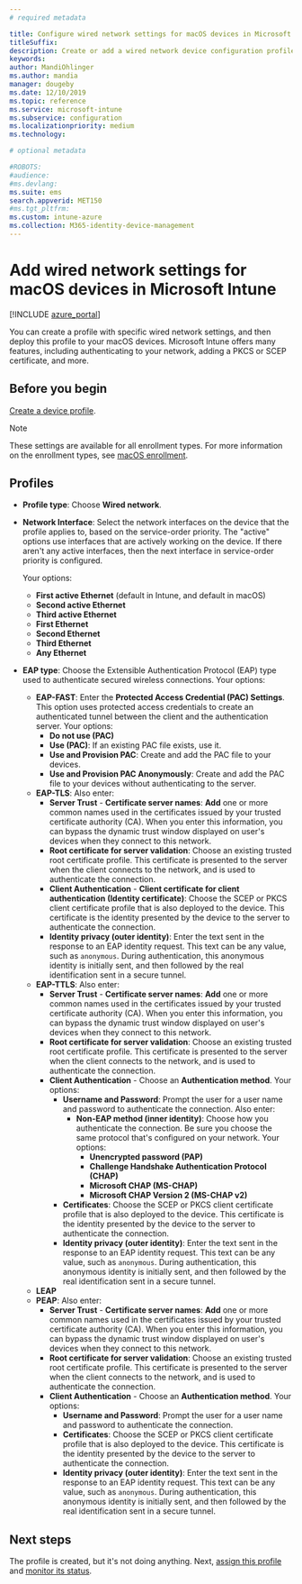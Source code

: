 ```yaml
---
# required metadata

title: Configure wired network settings for macOS devices in Microsoft Intune - Azure | Microsoft Docs
titleSuffix:
description: Create or add a wired network device configuration profile for macOS devices. See the different settings, including adding certificates, choosing an EAP type, and selecting an authentication method in Microsoft Intune. 
keywords:
author: MandiOhlinger
ms.author: mandia
manager: dougeby
ms.date: 12/10/2019
ms.topic: reference
ms.service: microsoft-intune
ms.subservice: configuration
ms.localizationpriority: medium
ms.technology:

# optional metadata

#ROBOTS:
#audience:
#ms.devlang:
ms.suite: ems
search.appverid: MET150
#ms.tgt_pltfrm:
ms.custom: intune-azure
ms.collection: M365-identity-device-management
---
```


# Add wired network settings for macOS devices in Microsoft Intune

[!INCLUDE [azure_portal](../includes/azure_portal.md)]

You can create a profile with specific wired network settings, and then deploy this profile to your macOS devices. Microsoft Intune offers many features, including authenticating to your network, adding a PKCS or SCEP certificate, and more. 

## Before you begin

[Create a device profile](device-profile-create.md).

> [!NOTE]
> These settings are available for all enrollment types. For more information on the enrollment types, see [macOS enrollment](../enrollment/macos-enroll.md).

## Profiles

- **Profile type**: Choose **Wired network**.
- **Network Interface**: Select the network interfaces on the device that the profile applies to, based on the service-order priority. The "active" options use interfaces that are actively working on the device. If there aren't any active interfaces, then the next interface in service-order priority is configured.

  Your options:
  
  - **First active Ethernet** (default in Intune, and default in macOS)
  - **Second active Ethernet**
  - **Third active Ethernet**
  - **First Ethernet**
  - **Second Ethernet**
  - **Third Ethernet**
  - **Any Ethernet**

- **EAP type**: Choose the Extensible Authentication Protocol (EAP) type used to authenticate secured wireless connections. Your options:
  - **EAP-FAST**: Enter the **Protected Access Credential (PAC) Settings**. This option uses protected access credentials to create an authenticated tunnel between the client and the authentication server. Your options:
    - **Do not use (PAC)**
    - **Use (PAC)**: If an existing PAC file exists, use it.
    - **Use and Provision PAC**: Create and add the PAC file to your devices.
    - **Use and Provision PAC Anonymously**: Create and add the PAC file to your devices without authenticating to the server.
  - **EAP-TLS**: Also enter:
    - **Server Trust** - **Certificate server names**: **Add** one or more common names used in the certificates issued by your trusted certificate authority (CA). When you enter this information, you can bypass the dynamic trust window displayed on user's devices when they connect to this network.
    - **Root certificate for server validation**: Choose an existing trusted root certificate profile. This certificate is presented to the server when the client connects to the network, and is used to authenticate the connection.
    - **Client Authentication** - **Client certificate for client authentication (Identity certificate)**: Choose the SCEP or PKCS client certificate profile that is also deployed to the device. This certificate is the identity presented by the device to the server to authenticate the connection.
    - **Identity privacy (outer identity)**: Enter the text sent in the response to an EAP identity request. This text can be any value, such as `anonymous`. During authentication, this anonymous identity is initially sent, and then followed by the real identification sent in a secure tunnel.
  - **EAP-TTLS**: Also enter:
    - **Server Trust** - **Certificate server names**: **Add** one or more common names used in the certificates issued by your trusted certificate authority (CA). When you enter this information, you can bypass the dynamic trust window displayed on user's devices when they connect to this network.
    - **Root certificate for server validation**: Choose an existing trusted root certificate profile. This certificate is presented to the server when the client connects to the network, and is used to authenticate the connection.
    - **Client Authentication** - Choose an **Authentication method**. Your options:
      - **Username and Password**: Prompt the user for a user name and password to authenticate the connection. Also enter:
        - **Non-EAP method (inner identity)**: Choose how you authenticate the connection. Be sure you choose the same protocol that's configured on your network. Your options: 
          - **Unencrypted password (PAP)**
          - **Challenge Handshake Authentication Protocol (CHAP)**
          - **Microsoft CHAP (MS-CHAP)**
          - **Microsoft CHAP Version 2 (MS-CHAP v2)**
      - **Certificates**: Choose the SCEP or PKCS client certificate profile that is also deployed to the device. This certificate is the identity presented by the device to the server to authenticate the connection.
      - **Identity privacy (outer identity)**: Enter the text sent in the response to an EAP identity request. This text can be any value, such as `anonymous`. During authentication, this anonymous identity is initially sent, and then followed by the real identification sent in a secure tunnel.
  - **LEAP**
  - **PEAP**: Also enter:
    - **Server Trust** - **Certificate server names**: **Add** one or more common names used in the certificates issued by your trusted certificate authority (CA). When you enter this information, you can bypass the dynamic trust window displayed on user's devices when they connect to this network.
    - **Root certificate for server validation**: Choose an existing trusted root certificate profile. This certificate is presented to the server when the client connects to the network, and is used to authenticate the connection.
    - **Client Authentication** - Choose an **Authentication method**. Your options:
      - **Username and Password**: Prompt the user for a user name and password to authenticate the connection. 
      - **Certificates**: Choose the SCEP or PKCS client certificate profile that is also deployed to the device. This certificate is the identity presented by the device to the server to authenticate the connection.
      - **Identity privacy (outer identity)**: Enter the text sent in the response to an EAP identity request. This text can be any value, such as `anonymous`. During authentication, this anonymous identity is initially sent, and then followed by the real identification sent in a secure tunnel.

## Next steps

The profile is created, but it's not doing anything. Next, [assign this profile](device-profile-assign.md) and [monitor its status](device-profile-monitor.md).
